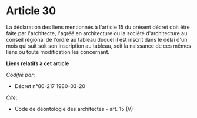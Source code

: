 # Article 30

La déclaration des liens mentionnés à l'article 15 du présent décret doit être faite par l'architecte, l'agréé en
architecture ou la société d'architecture au conseil régional de l'ordre au tableau duquel il est inscrit dans le délai d'un
mois qui suit soit son inscription au tableau, soit la naissance de ces mêmes liens ou toute modification les concernant.

**Liens relatifs à cet article**

_Codifié par_:

  - Décret n°80-217 1980-03-20

_Cite_:

  - Code de déontologie des architectes - art. 15 (V)
